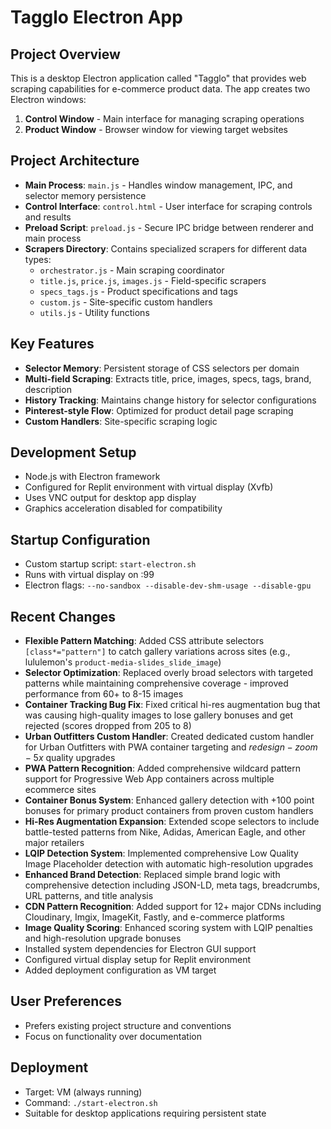 # Tagglo Electron App

## Project Overview
This is a desktop Electron application called "Tagglo" that provides web scraping capabilities for e-commerce product data. The app creates two Electron windows:

1. **Control Window** - Main interface for managing scraping operations
2. **Product Window** - Browser window for viewing target websites

## Project Architecture
- **Main Process**: `main.js` - Handles window management, IPC, and selector memory persistence  
- **Control Interface**: `control.html` - User interface for scraping controls and results
- **Preload Script**: `preload.js` - Secure IPC bridge between renderer and main process
- **Scrapers Directory**: Contains specialized scrapers for different data types:
  - `orchestrator.js` - Main scraping coordinator
  - `title.js`, `price.js`, `images.js` - Field-specific scrapers
  - `specs_tags.js` - Product specifications and tags
  - `custom.js` - Site-specific custom handlers
  - `utils.js` - Utility functions

## Key Features
- **Selector Memory**: Persistent storage of CSS selectors per domain
- **Multi-field Scraping**: Extracts title, price, images, specs, tags, brand, description
- **History Tracking**: Maintains change history for selector configurations
- **Pinterest-style Flow**: Optimized for product detail page scraping
- **Custom Handlers**: Site-specific scraping logic

## Development Setup
- Node.js with Electron framework
- Configured for Replit environment with virtual display (Xvfb)
- Uses VNC output for desktop app display
- Graphics acceleration disabled for compatibility

## Startup Configuration
- Custom startup script: `start-electron.sh`
- Runs with virtual display on :99
- Electron flags: `--no-sandbox --disable-dev-shm-usage --disable-gpu`

## Recent Changes
- **Flexible Pattern Matching**: Added CSS attribute selectors `[class*="pattern"]` to catch gallery variations across sites (e.g., lululemon's `product-media-slides_slide_image`)
- **Selector Optimization**: Replaced overly broad selectors with targeted patterns while maintaining comprehensive coverage - improved performance from 60+ to 8-15 images
- **Container Tracking Bug Fix**: Fixed critical hi-res augmentation bug that was causing high-quality images to lose gallery bonuses and get rejected (scores dropped from 205 to 8)
- **Urban Outfitters Custom Handler**: Created dedicated custom handler for Urban Outfitters with PWA container targeting and $redesign-zoom-5x$ quality upgrades
- **PWA Pattern Recognition**: Added comprehensive wildcard pattern support for Progressive Web App containers across multiple ecommerce sites
- **Container Bonus System**: Enhanced gallery detection with +100 point bonuses for primary product containers from proven custom handlers
- **Hi-Res Augmentation Expansion**: Extended scope selectors to include battle-tested patterns from Nike, Adidas, American Eagle, and other major retailers
- **LQIP Detection System**: Implemented comprehensive Low Quality Image Placeholder detection with automatic high-resolution upgrades
- **Enhanced Brand Detection**: Replaced simple brand logic with comprehensive detection including JSON-LD, meta tags, breadcrumbs, URL patterns, and title analysis
- **CDN Pattern Recognition**: Added support for 12+ major CDNs including Cloudinary, Imgix, ImageKit, Fastly, and e-commerce platforms
- **Image Quality Scoring**: Enhanced scoring system with LQIP penalties and high-resolution upgrade bonuses
- Installed system dependencies for Electron GUI support
- Configured virtual display setup for Replit environment
- Added deployment configuration as VM target

## User Preferences
- Prefers existing project structure and conventions
- Focus on functionality over documentation

## Deployment
- Target: VM (always running)
- Command: `./start-electron.sh`
- Suitable for desktop applications requiring persistent state